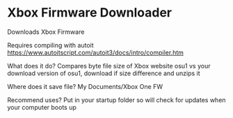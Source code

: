 # Xbox Firmware Downloader
Downloads Xbox Firmware

Requires compiling with autoit
https://www.autoitscript.com/autoit3/docs/intro/compiler.htm

What does it do?
Compares byte file size of Xbox website osu1 vs your download version of osu1, download if size difference and unzips it

Where does it save file? 
My Documents/Xbox One FW

Recommend uses? Put in your startup folder so will check for updates when your computer boots up